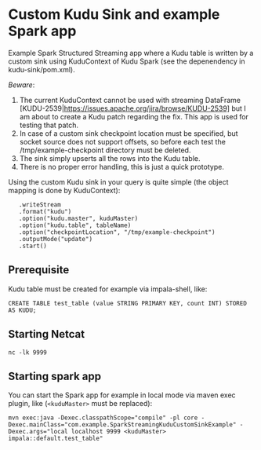 # Custom Kudu Sink and example Spark app 

Example Spark Structured Streaming app where a Kudu table is written by a custom sink using KuduContext of Kudu Spark (see the depenendency in kudu-sink/pom.xml).

*Beware*: 

1) The current KuduContext cannot be used with streaming DataFrame [KUDU-2539|https://issues.apache.org/jira/browse/KUDU-2539] but I am about to create a Kudu patch regarding the fix. This app is used for testing that patch.
2) In case of a custom sink checkpoint location must be specified, but socket source does not support offsets, 
   so before each test the /tmp/example-checkpoint directory must be deleted.
3) The sink simply upserts all the rows into the Kudu table.
4) There is no proper error handling, this is just a quick prototype.

Using the custom Kudu sink in your query is quite simple (the object mapping is done by KuduContext):

```
   .writeStream
   .format("kudu")
   .option("kudu.master", kuduMaster)
   .option("kudu.table", tableName)
   .option("checkpointLocation", "/tmp/example-checkpoint")
   .outputMode("update")
   .start()
```


## Prerequisite

Kudu table must be created for example via impala-shell, like:

```
CREATE TABLE test_table (value STRING PRIMARY KEY, count INT) STORED AS KUDU;
```

## Starting Netcat

```
nc -lk 9999
```


## Starting spark app

You can start the Spark app for example in local mode via maven exec plugin, like (`<kuduMaster>` must be replaced):

```
mvn exec:java -Dexec.classpathScope="compile" -pl core -Dexec.mainClass="com.example.SparkStreamingKuduCustomSinkExample" -Dexec.args="local localhost 9999 <kuduMaster> impala::default.test_table"
```
